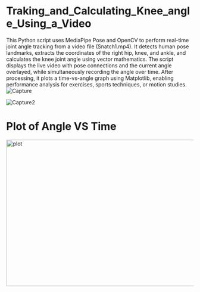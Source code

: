 # Traking_and_Calculating_Knee_angle_Using_a_Video
This Python script uses MediaPipe Pose and OpenCV to perform real-time joint angle tracking from a video file (Snatch1.mp4). It detects human pose landmarks, extracts the coordinates of the right hip, knee, and ankle, and calculates the knee joint angle using vector mathematics. The script displays the live video with pose connections and the current angle overlayed, while simultaneously recording the angle over time. After processing, it plots a time-vs-angle graph using Matplotlib, enabling performance analysis for exercises, sports techniques, or motion studies.
![Capture](https://github.com/user-attachments/assets/3734abf0-c5ad-48f0-a373-aefba8d4c1d8)

![Capture2](https://github.com/user-attachments/assets/493db244-1637-4854-83e4-37eaef6868df)

# Plot of Angle VS Time

<img width="724" height="393" alt="plot" src="https://github.com/user-attachments/assets/5a62bab2-8d22-4f06-a3e8-d214a26d6f52" />


